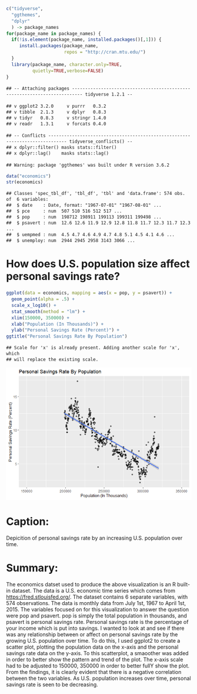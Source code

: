 ``` r
c("tidyverse",
  "ggthemes",
  "dplyr"
  ) -> package_names  
for(package_name in package_names) {
  if(!is.element(package_name, installed.packages()[,1])) {
     install.packages(package_name,
                      repos = "http://cran.mtu.edu/")
  }
  library(package_name, character.only=TRUE,
          quietly=TRUE,verbose=FALSE)
}
```

    ## -- Attaching packages -------------------------------------------------------------------------- tidyverse 1.2.1 --

    ## v ggplot2 3.2.0     v purrr   0.3.2
    ## v tibble  2.1.3     v dplyr   0.8.3
    ## v tidyr   0.8.3     v stringr 1.4.0
    ## v readr   1.3.1     v forcats 0.4.0

    ## -- Conflicts ----------------------------------------------------------------------------- tidyverse_conflicts() --
    ## x dplyr::filter() masks stats::filter()
    ## x dplyr::lag()    masks stats::lag()

    ## Warning: package 'ggthemes' was built under R version 3.6.2

``` r
data("economics")
str(economics)
```

    ## Classes 'spec_tbl_df', 'tbl_df', 'tbl' and 'data.frame': 574 obs. of  6 variables:
    ##  $ date    : Date, format: "1967-07-01" "1967-08-01" ...
    ##  $ pce     : num  507 510 516 512 517 ...
    ##  $ pop     : num  198712 198911 199113 199311 199498 ...
    ##  $ psavert : num  12.6 12.6 11.9 12.9 12.8 11.8 11.7 12.3 11.7 12.3 ...
    ##  $ uempmed : num  4.5 4.7 4.6 4.9 4.7 4.8 5.1 4.5 4.1 4.6 ...
    ##  $ unemploy: num  2944 2945 2958 3143 3066 ...

# How does U.S. population size affect personal savings rate?

``` r
ggplot(data = economics, mapping = aes(x = pop, y = psavert)) +
  geom_point(alpha = .5) +
  scale_x_log10() +
  stat_smooth(method = "lm") +
  xlim(150000, 350000) +
  xlab("Population (In Thousands)") +
  ylab("Personal Savings Rate (Percent)") +
ggtitle("Personal Savings Rate By Population") 
```

    ## Scale for 'x' is already present. Adding another scale for 'x', which
    ## will replace the existing scale.

![](phothi-assignment2_files/figure-gfm/unnamed-chunk-3-1.png)<!-- -->

# Caption:

Depicition of personal savings rate by an increasing U.S. population
over time.

# Summary:

The economics datset used to produce the above visualization is an R
built-in dataset. The data is a U.S. economic time series which comes
from <https://fred.stlouisfed.org/>. The dataset contains 6 separate
variables, with 574 observations. The data is monthly data from July
1st, 1967 to April 1st, 2015. The variables focused on for this
visualization to answer the question were pop and psavert. pop is simply
the total population in thousands, and psavert is personal savings rate.
Personal savings rate is the percentage of your income which is put into
savings. I wanted to look at and see if there was any relationship
between or affect on personal savings rate by the growing U.S.
population over time. To do this, I used ggplot2 to create a scatter
plot, plotting the population data on the x-axis and the personal
savings rate data on the y-axis. To this scatterplot, a smaoother was
added in order to better show the pattern and trend of the plot. The
x-axis scale had to be adjusted to 150000, 350000 in order to better
fullY show the plot. From the findings, it is clearly evident that there
is a negative correlation between the two variables. As U.S. population
increases over time, personal savings rate is seen to be decreasing.
